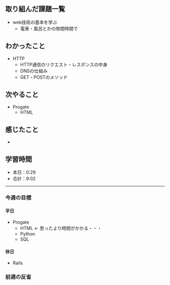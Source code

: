 ## 取り組んだ課題一覧

- web技術の基本を学ぶ
  - 電車・風呂とかの隙間時間で

## わかったこと

- HTTP
  - HTTP通信のリクエスト・レスポンスの中身
  - DNSの仕組み
  - GET・POSTのメソッド

## 次やること

- Progate
  - HTML

## 感じたこと

- 

## 学習時間

- 本日：0:29
- 合計：9:02

---

### 今週の目標

#### 平日

- Progate
  - HTML <- 思ったより時間がかかる・・・
  - Python
  - SQL

#### 休日

- Rails

### 前週の反省

